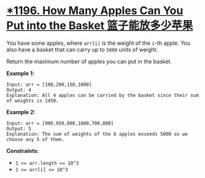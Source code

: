# [*1196. How Many Apples Can You Put into the Basket 篮子能放多少苹果](https://leetcode.com/problems/how-many-apples-can-you-put-into-the-basket/)

You have some apples, where `arr[i]` is the weight of the `i`-th apple.  You also have a basket that can carry up to `5000` units of weight.

Return the maximum number of apples you can put in the basket.

 

**Example 1:**

```
Input: arr = [100,200,150,1000]
Output: 4
Explanation: All 4 apples can be carried by the basket since their sum of weights is 1450.
```

**Example 2:**

```
Input: arr = [900,950,800,1000,700,800]
Output: 5
Explanation: The sum of weights of the 6 apples exceeds 5000 so we choose any 5 of them.
```

 

**Constraints:**

- `1 <= arr.length <= 10^3`
- `1 <= arr[i] <= 10^3`